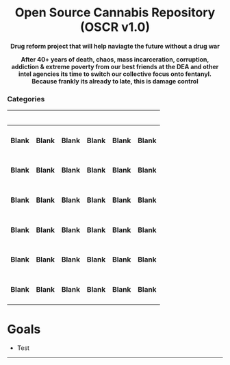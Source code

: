 # <div align="center">Open Source Cannabis Repository (OSCR v1.0) </div>

**<div align="center"> Drug reform project that will help naviagte the future without a drug war </div>**

**<div align="center"> After 40+ years of death, chaos, mass incarceration, corruption, addiction & extreme poverty from our best friends at the DEA and other intel agencies its time to switch our collective focus onto fentanyl. Because frankly its already to late, this is damage control</div>**

### Categories 

<div align="center">

| <h3> </h3> | <h3> </h3> | <h3> </h3> | <h3> </h3> | <h3> </h3> | <h3> </h3> |
|   ------ |             ------ |             ------ |             ------ |           ------ |                 ------ |
| <h4> Blank  |  <h4> Blank |  <h4> Blank |   <h4> Blank |    <h4> Blank |     <h4> Blank |  <h4> Blank |
| <h4> Blank  |  <h4> Blank |  <h4> Blank |   <h4> Blank |    <h4> Blank |     <h4> Blank |  <h4> Blank |
| <h4> Blank  |  <h4> Blank |  <h4> Blank |   <h4> Blank |    <h4> Blank |     <h4> Blank |  <h4> Blank |
| <h4> Blank  |  <h4> Blank |  <h4> Blank |   <h4> Blank |    <h4> Blank |     <h4> Blank |  <h4> Blank |
| <h4> Blank  |  <h4> Blank |  <h4> Blank |   <h4> Blank |    <h4> Blank |     <h4> Blank |  <h4> Blank |
| <h4> Blank  |  <h4> Blank |  <h4> Blank |   <h4> Blank |    <h4> Blank |     <h4> Blank |  <h4> Blank |
                           
</div>

# Goals

- Test

***
